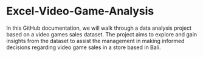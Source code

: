 # Excel-Video-Game-Analysis
In this GitHub documentation, we will walk through a data analysis project based on a video games sales dataset. The project aims to explore and gain insights from the dataset to assist the management in making informed decisions regarding video game sales in a store based in Bali.
